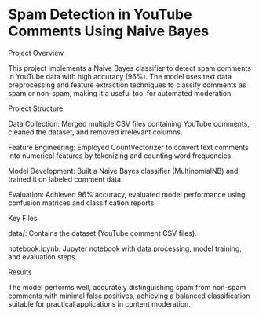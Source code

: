 # Spam Detection in YouTube Comments Using Naive Bayes

Project Overview

This project implements a Naive Bayes classifier to detect spam comments in YouTube data with high accuracy (96%). The model uses text data preprocessing and feature extraction techniques to classify comments as spam or non-spam, making it a useful tool for automated moderation.

Project Structure

Data Collection: Merged multiple CSV files containing YouTube comments, cleaned the dataset, and removed irrelevant columns.

Feature Engineering: Employed CountVectorizer to convert text comments into numerical features by tokenizing and counting word frequencies.

Model Development: Built a Naive Bayes classifier (MultinomialNB) and trained it on labeled comment data.

Evaluation: Achieved 96% accuracy, evaluated model performance using confusion matrices and classification reports.

Key Files

data/: Contains the dataset (YouTube comment CSV files).

notebook.ipynb: Jupyter notebook with data processing, model training, and evaluation steps.

Results

The model performs well, accurately distinguishing spam from non-spam comments with minimal false positives, achieving a balanced classification suitable for practical applications in content moderation.

